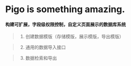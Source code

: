 # Pigo is something amazing. 

#### 构建可扩展，字段级权限控制，自定义页面展示的数据库系统

> 1. 创建数据模版（存储模版，展示模版，导出模版）

> 2. 通用的数据导入接口

> 3. 数据检索和导出
